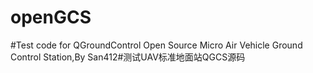 openGCS
=======

#Test code for QGroundControl Open Source Micro Air Vehicle Ground Control Station,By San412#测试UAV标准地面站QGCS源码
